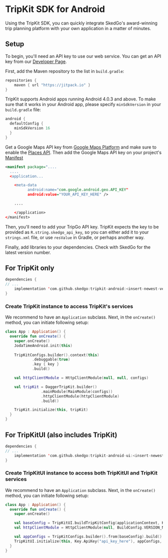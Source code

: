 # TripKit SDK for Android

Using the TripKit SDK, you can quickly integrate SkedGo's award-winning trip planning platform with your own application
in a matter of minutes.

## Setup

To begin, you'll need an API key to use our web service. You can get an API key from our [Developer Page](https://developer.tripgo.com).

First, add the Maven repository to the list in `build.gradle`:

```kotlin
repositories {  
    maven { url "https://jitpack.io" }
}
```

TripKit supports Android apps running Android 4.0.3 and above. To make sure that it works in your Android app, please specify `minSdkVersion` in your `build.gradle` file:

```kotlin
android {
  defaultConfig {
    minSdkVersion 16
  }
}
```

Get a Google Maps API key from [Google Maps Platform](https://developers.google.com/maps/documentation/android-sdk/get-api-key) and make sure to enable the [Places API](https://console.cloud.google.com/apis/library/places-backend.googleapis.com?_gl=1*15naeh9*_ga*MjA2NzAyMTMwNS4xNjMwNTg4ODYw*_ga_NRWSTWS78N*MTY3MjkwNzQ4Ni40LjEuMTY3MjkwNzQ4OC4wLjAuMA..&project=mrwa-0001). Then add the Google Maps API key on your project's [Manifest](https://developer.android.com/guide/topics/manifest/manifest-intro)

```XML
<manifest package="....
  ....
  <application...

    <meta-data
          android:name="com.google.android.geo.API_KEY"
          android:value="YOUR_API_KEY_HERE" />

    ....

    </application>
</manifest>
```


Then, you'll need to add your TripGo API key. TripKit expects the key to be provided as `R.string.skedgo_api_key`,
so you can either add it to your `strings.xml` file, or use `resValue` in Gradle, or perhaps another way. 

Finally, add libraries to your dependencies. Check with SkedGo for the latest version number.

## For TripKit only

```kotlin
dependencies {
// ...
    implementation 'com.github.skedgo:tripkit-android:<insert-newest-version-here>'
}
```

### Create TripKit instance to access TripKit's services

We recommend to have an `Application` subclass. Next, in the `onCreate()` method, you can initiate following setup:

```kotlin
class App : Application() {
  override fun onCreate() {
    super.onCreate()
    JodaTimeAndroid.init(this)
    
    TripKitConfigs.builder().context(this)
            .debuggable(true)          
            .key { key }
            .build()

	val httpClientModule = HttpClientModule(null, null, configs)

	val tripKit = DaggerTripKit.builder()
                .mainModule(MainModule(configs))
                .httpClientModule(httpClientModule)
                .build()

    TripKit.initialize(this, tripKit)            
  }
}
```

## For TripKitUI (also includes TripKit)

```kotlin
dependencies {
// ...
    implementation 'com.github.skedgo:tripkit-android-ui:<insert-newest-version-here>'
}
```

### Create TripKitUI instance to access both TripKitUI and TripKit services

We recommend to have an `Application` subclass. Next, in the `onCreate()` method, you can initiate following setup:

```kotlin
class App : Application() {
  override fun onCreate() {
    super.onCreate()

    val baseConfig = TripKitUI.buildTripKitConfig(applicationContext, Key.ApiKey("api_key_here"))
    val httpClientModule = HttpClientModule(null, BuildConfig.VERSION_NAME, baseConfig, getSharedPreferences("data_pref_name", MODE_PRIVATE))

    val appConfigs = TripKitConfigs.builder().from(baseConfig).build()
    TripKitUI.initialize(this, Key.ApiKey("api_key_here"), appConfigs, httpClientModule)       
  }
}
```
